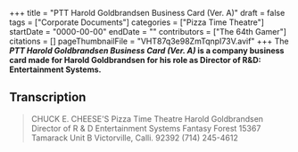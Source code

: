 +++
title = "PTT Harold Goldbrandsen Business Card (Ver. A)"
draft = false
tags = ["Corporate Documents"]
categories = ["Pizza Time Theatre"]
startDate = "0000-00-00"
endDate = ""
contributors = ["The 64th Gamer"]
citations = []
pageThumbnailFile = "VHT87q3e98ZmTqnpI73V.avif"
+++
The ***PTT Harold Goldbrandsen Business Card (Ver. A)* is a company business card made for Harold Goldbrandsen for his role as Director of R&D: Entertainment Systems.**

## Transcription

> CHUCK E. CHEESE'S
> Pizza Time
> Theatre
> Harold Goldbrandsen
> Director of R & D
> Entertainment Systems
> Fantasy Forest
> 15367 Tamarack Unit B
> Victorville, Calli. 92392
> (714) 245-4612
